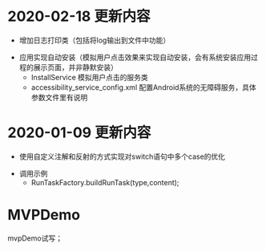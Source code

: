 # 2020-02-18 更新内容
  * 增加日志打印类（包括将log输出到文件中功能）
  + 应用实现自动安装（模拟用户点击效果来实现自动安装，会有系统安装应用过程的展示页面，并非静默安装）
     - InstallService 模拟用户点击的服务类
     - accessibility_service_config.xml 配置Android系统的无障碍服务，具体参数文件里有说明
# 2020-01-09 更新内容
  * 使用自定义注解和反射的方式实现对switch语句中多个case的优化
  + 调用示例
     - RunTaskFactory.buildRunTask(type,content);

# MVPDemo
mvpDemo试写；
